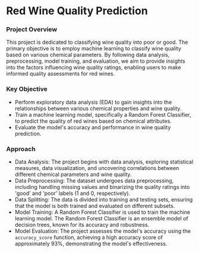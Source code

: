 # Red Wine Quality Prediction



### Project Overview

This project is dedicated to classifying wine quality into poor or good. The primary objective is to employ machine learning to classify wine quality based on various chemical parameters. By following data analysis, preprocessing, model training, and evaluation, we aim to provide insights into the factors influencing wine quality ratings, enabling users to make informed quality assessments for red wines.


### Key Objective

- Perform exploratory data analysis (EDA) to gain insights into the relationships between various chemical properties and wine quality.
- Train a machine learning model, specifically a Random Forest Classifier, to predict the quality of red wines based on chemical attributes.
- Evaluate the model's accuracy and performance in wine quality prediction.


### Approach

- Data Analysis: The project begins with data analysis, exploring statistical measures, data visualization, and uncovering correlations between different chemical parameters and wine quality.
- Data Preprocessing: The dataset undergoes data preprocessing, including handling missing values and binarizing the quality ratings into 'good' and 'poor' labels (1 and 0, respectively).
- Data Splitting: The data is divided into training and testing sets, ensuring that the model is both trained and evaluated on different subsets.
- Model Training: A Random Forest Classifier is used to train the machine learning model. The Random Forest Classifier is an ensemble model of decision trees, known for its accuracy and robustness.
- Model Evaluation: The project assesses the model's accuracy using the `accuracy_score` function, achieving a high accuracy score of approximately 93%, demonstrating the model's effectiveness.
